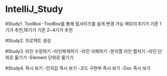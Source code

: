# IntelliJ_Study

#Study1. ToolBox
-ToolBox를 통해 힙사이즈를 쉽게 변경 가능
  메모리 8기가 기준 1기가 추천,16기가 기준 2~4기가 추천

#Study2. 프로젝트 생성

#Study3. 라인 수정하기
-라인복제하기
-라인 삭제하기
-문자열 라인 합치기
-라인 단위로 옮기기
-Element 단위로 옮기기

#Study4. 즉시 보기
-인자값 즉시 보기
-코드 구현부 즉시 보기
-Doc 즉시 보기